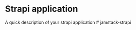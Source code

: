 # Strapi application

A quick description of your strapi application
#   j a m s t a c k - s t r a p i  
 